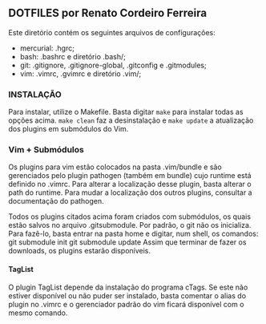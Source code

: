 DOTFILES por Renato Cordeiro Ferreira
---

Este diretório contém os seguintes arquivos de configurações:
* mercurial: .hgrc;
* bash:      .bashrc e diretório .bash/; 
* git:       .gitignore, .gitignore-global, .gitconfig e .gitmodules;
* vim:       .vimrc, .gvimrc e diretório .vim/; 

### INSTALAÇÃO ###
Para instalar, utilize o Makefile. Basta digitar `make` para 
instalar todas as opções acima. `make clean` faz a desinstalação
e `make update` a atualização dos plugins em submódulos do Vim. 

### Vim + Submódulos ###
Os plugins para vim estão colocados na pasta .vim/bundle e são 
gerenciados pelo plugin pathogen (também em bundle) cujo runtime
está definido no .vimrc. Para alterar a localização desse plugin,
basta alterar o path do runtime. Para mudar a localização dos 
outros plugins, consultar a documentação do pathogen.

Todos os plugins citados acima foram criados com submódulos, 
os quais estão salvos no arquivo .gitsubmodule. Por padrão, o 
git não os inicializa. Para fazê-lo, basta entrar na pasta 
home e digitar, num shell, os comandos:
    git submodule init
    git submodule update
Assim que terminar de fazer os downloads, os plugins estarão
disponíveis.

#### TagList ####
O plugin TagList depende da instalação do programa cTags. Se este
não estiver disponível ou não puder ser instalado, basta comentar
o alias do plugin no .vimrc e o gerenciador padrão do vim ficará
disponível com o mesmo comando.
